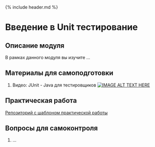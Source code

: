 {% include header.md %}

Введение в Unit тестирование
====================

Описание модуля
---------------------
В рамках данного модуля вы изучите ...

Материалы для самоподготовки
---------------------
1. Видео: JUnit - Java для тестировщиков 
[![IMAGE ALT TEXT HERE](https://img.youtube.com/vi/YOUTUBE_VIDEO_ID_HERE/0.jpg)](https://www.youtube.com/watch?v=QJZb1fNYh9c)

Практическая работа
---------------------
[Репозиторий с шаблоном практической работы](https://github.com/JAVA-ONLINE-EDUCATION-COURSE/unit-testing-template)

Вопросы для самоконтроля
---------------------
1. ...
